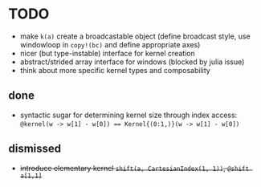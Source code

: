 # TODO

- make `k(a)` create a broadcastable object (define broadcast style, use
  windowloop in `copy!(bc)` and define appropriate axes)
- nicer (but type-instable) interface for kernel creation
- abstract/strided array interface for windows (blocked by julia issue)
- think about more specific kernel types and composability

## done

- syntactic sugar for determining kernel size through index access:
  `@kernel(w -> w[1] - w[0]) == Kernel{(0:1,)}(w -> w[1] - w[0])`

## dismissed
- <del>introduce elementary kernel `shift(a, CartesianIndex(1, 1))`, `@shift a[1,1]`</del>
